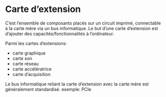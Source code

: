 # Carte d’extension

C’est l’ensemble de composants placés sur un circuit imprimé, connectable à la carte mère via un bus informatique.
Le but d’une carte d’extension est d’ajouter des capacités/fonctionnalités à l’ordinateur.

Parmi les cartes d’extensions:

- carte graphique
- carte son
- carte réseau
- carte accélératrice
- carte d’acquisition

Le bus informatique reliant la carte d’extension avec la carte mère est généralement standardisé.
exemple: PCIe